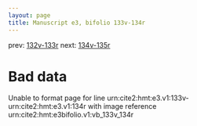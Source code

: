 ```yaml
---
layout: page
title: Manuscript e3, bifolio 133v-134r
---
```


prev: [132v-133r](../132v-133r/) next: [134v-135r](../134v-135r/)

# Bad data

Unable to format page for line urn:cite2:hmt:e3.v1:133v-urn:cite2:hmt:e3.v1:134r with image reference urn:cite2:hmt:e3bifolio.v1:vb_133v_134r
